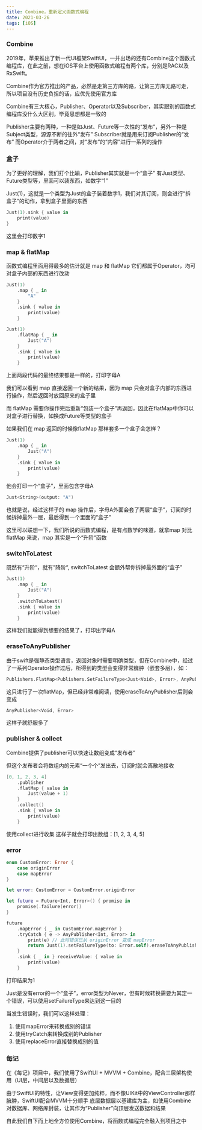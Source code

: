 ```yaml
---
title: Combine，重新定义函数式编程
date: 2021-03-26
tags: [iOS]
---
```


### Combine

2019年，苹果推出了新一代UI框架SwiftUI，一并出场的还有Combine这个函数式编程库，在此之前，想在iOS平台上使用函数式编程有两个库，分别是RAC以及RxSwift。

Combine作为官方推出的产品，必然是走第三方库的路，让第三方库无路可走，所以项目没有历史负担的话，应优先使用官方库

Combine有三大核心，Publisher、Operator以及Subscriber，其实跟别的函数式编程库没什么大区别，毕竟思想都是一致的

Publisher主要有两种，一种是如Just、Future等一次性的“发布”，另外一种是Subject类型，源源不断的往外“发布”
Subscriber就是用来订阅Publisher的“发布”
而Operator介于两者之间，对“发布”的“内容”进行一系列的操作

### 盒子

为了更好的理解，我们打个比喻，Publisher其实就是一个“盒子”
有Just类型、Future类型等，里面可以装东西，如数字“1”

Just(1)，这就是一个类型为Just的盒子装着数字1，我们对其订阅，则会进行“拆盒子”的动作，拿到盒子里面的东西

```swift
Just(1).sink { value in
    print(value)
}
```
这里会打印数字1

### map & flatMap

函数式编程里面用得最多的估计就是 map 和 flatMap
它们都属于Operator，均可对盒子内部的东西进行改动

```swift
Just(1)
    .map { _ in
        "A"
    }
    .sink { value in
        print(value)
    }
```

```swift
Just(1)
    .flatMap { _ in
        Just("A")
    }
    .sink { value in
        print(value)
    }
```

上面两段代码的最终结果都是一样的，打印字母A

我们可以看到 map 直接返回一个新的结果，因为 map 只会对盒子内部的东西进行操作，然后返回时放回原来的盒子里

而 flatMap 需要你操作完后重新“包装一个盒子”再返回，因此在flatMap中你可以对盒子进行替换，如换成Future等类型的盒子

如果我们在 map 返回的时候像flatMap 那样套多一个盒子会怎样？

```swift
Just(1)
    .map { _ in
        Just("A")
    }
    .sink { value in
        print(value)
    }
```
他会打印一个“盒子”，里面包含字母A

```swift
Just<String>(output: "A")
```

也就是说，经过这样子的 map 操作后，字母A外面会套了两层“盒子”，订阅的时候拆掉最外一层，最后得到一个里面的“盒子”

这里可以联想一下，我们所说的函数式编程，是有点数学的味道，就拿map 对比 flatMap 来说，map 其实是一个“升阶“函数

### switchToLatest

既然有“升阶“，就有”降阶“, switchToLatest 会额外帮你拆掉最外面的“盒子”

```swift
Just(1)
    .map { _ in
        Just("A")
    }
    .switchToLatest()
    .sink { value in
        print(value)
    }
```

这样我们就能得到想要的结果了，打印出字母A

### eraseToAnyPublisher

由于swift是强静态类型语言，返回对象时需要明确类型，但在Combine中，经过了一系列Operator操作过后，所得到的类型会变得非常臃肿（嵌套多层），如：

```swift
Publishers.FlatMap<Publishers.SetFailureType<Just<Void>, Error>, AnyPublisher<Data, Error>>
```
这只进行了一次flatMap，但已经非常难阅读，使用eraseToAnyPublisher后则会变成

```swift
AnyPublisher<Void, Error>
```
这样子就舒服多了

### publisher & collect

Combine提供了publisher可以快速让数组变成“发布者”

但这个发布者会将数组内的元素“一个个”发出去，订阅时就会离散地接收

```swift
[0, 1, 2, 3, 4]
    .publisher
    .flatMap { value in
        Just(value + 1)
    }
    .collect()
    .sink { value in
        print(value)
    }
```

使用collect进行收集
这样子就会打印出数组：[1, 2, 3, 4, 5]


### error

```swift
enum CustomError: Error {
    case originError
    case mapError
}

let error: CustomError = CustomError.originError

let future = Future<Int, Error>() { promise in
    promise(.failure(error))
}

future
    .mapError { _ in CustomError.mapError }
    .tryCatch { e -> AnyPublisher<Int, Error> in
        print(e) // 此时错误已从 originError 变成 mapError
        return Just(1).setFailureType(to: Error.self).eraseToAnyPublisher()
    }
    .sink { _ in } receiveValue: { value in
        print(value)
    }
```

打印结果为1

Just是没有error的一个“盒子”，error类型为Never，但有时候转换需要为其定一个错误，可以使用setFailureType来达到这一目的

当发生错误时，我们可以这样处理：
1. 使用mapError来转换成别的错误
2. 使用tryCatch来转换成别的Publisher
3. 使用replaceError直接替换成别的值


### 每记

在《每记》项目中，我们使用了SwiftUI + MVVM + Combine，配合三层架构使用（UI层，中间层以及数据层）

由于SwiftUI的特性，让View变得更加纯粹，而不像UIKit中的ViewController那样臃肿，SwiftUI配合MVVM十分顺手
底层数据层以基建库为主，如使用Combine对数据库、网络库封装，让其作为“Publisher”向顶层发送数据和结果

自此我们自下而上地全方位使用Combine，将函数式编程完全融入到项目之中
